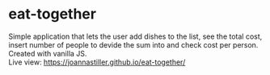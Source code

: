 # eat-together
Simple application that lets the user add dishes to the list, see the total cost, insert number of people to devide the sum into and check cost per person. Created with vanilla JS.<br/>
Live view: https://joannastiller.github.io/eat-together/
